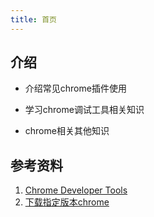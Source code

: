 ```yaml
---
title: 首页
---
```


## 介绍

- 介绍常见chrome插件使用

- 学习chrome调试工具相关知识

- chrome相关其他知识

## 参考资料

1. [Chrome Developer Tools](https://developers.google.com/web/tools/chrome-devtools)
2. [下载指定版本chrome](https://www.chromium.org/getting-involved/download-chromium)
